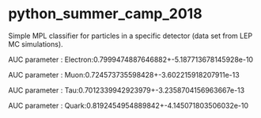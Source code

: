 # python_summer_camp_2018
Simple MPL classifier for particles in a specific detector (data set from LEP MC simulations).


AUC parameter : Electron:0.7999474887646882+-5.187713678145928e-10

AUC parameter : Muon:0.724573735598428+-3.602215918207911e-13

AUC parameter : Tau:0.7012339942923979+-3.2358704156963667e-13

AUC parameter : Quark:0.8192454954889842+-4.145071803506032e-10
